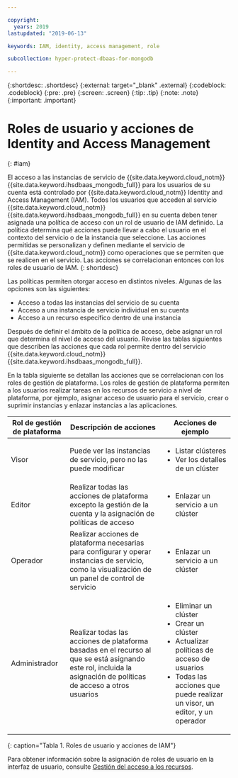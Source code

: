 ```yaml
---

copyright:
  years: 2019
lastupdated: "2019-06-13"

keywords: IAM, identity, access management, role

subcollection: hyper-protect-dbaas-for-mongodb

---
```


{:shortdesc: .shortdesc}
{:external: target="_blank" .external}
{:codeblock: .codeblock}
{:pre: .pre}
{:screen: .screen}
{:tip: .tip}
{:note: .note}
{:important: .important}

# Roles de usuario y acciones de Identity and Access Management
{: #iam}

El acceso a las instancias de servicio de {{site.data.keyword.cloud_notm}} {{site.data.keyword.ihsdbaas_mongodb_full}} para los usuarios de su cuenta está controlado por {{site.data.keyword.cloud_notm}} Identity and Access Management (IAM). Todos los usuarios que acceden al servicio {{site.data.keyword.cloud_notm}} {{site.data.keyword.ihsdbaas_mongodb_full}} en su cuenta deben tener asignada una política de acceso con un rol de usuario de IAM definido. La política determina qué acciones puede llevar a cabo el usuario en el contexto del servicio o de la instancia que seleccione. Las acciones permitidas se personalizan y definen mediante el servicio de {{site.data.keyword.cloud_notm}} como operaciones que se permiten que se realicen en el servicio. Las acciones se correlacionan entonces con los roles de usuario de IAM.
{: shortdesc}

Las políticas permiten otorgar acceso en distintos niveles. Algunas de las opciones son las siguientes:

* Acceso a todas las instancias del servicio de su cuenta
* Acceso a una instancia de servicio individual en su cuenta
* Acceso a un recurso específico dentro de una instancia

Después de definir el ámbito de la política de acceso, debe asignar un rol que determina el nivel de acceso del usuario. Revise las tablas siguientes que describen las acciones que cada rol permite dentro del servicio {{site.data.keyword.cloud_notm}} {{site.data.keyword.ihsdbaas_mongodb_full}}.

En la tabla siguiente se detallan las acciones que se correlacionan con los roles de gestión de plataforma. Los roles de gestión de plataforma permiten a los usuarios realizar tareas en los recursos de servicio a nivel de plataforma, por ejemplo, asignar acceso de usuario para el servicio, crear o suprimir instancias y enlazar instancias a las aplicaciones.

|Rol de gestión de plataforma|Descripción de acciones|Acciones de ejemplo                                                 |
|------------------------|----------------------|----------------------------------------------------------------|
|Visor                  |Puede ver las instancias de servicio, pero no las puede modificar|<ul><li>Listar clústeres</li><li>Ver los detalles de un clúster</li></ul>|
|Editor                  |Realizar todas las acciones de plataforma excepto la gestión de la cuenta y la asignación de políticas de acceso|<ul><li>Enlazar un servicio a un clúster</li></ul>|
|Operador                |Realizar acciones de plataforma necesarias para configurar y operar instancias de servicio, como la visualización de un panel de control de servicio|<ul><li>Enlazar un servicio a un clúster</li></ul>|
|Administrador           |Realizar todas las acciones de plataforma basadas en el recurso al que se está asignando este rol, incluida la asignación de políticas de acceso a otros usuarios|<ul><li>Eliminar un clúster</li><li>Crear un clúster</li><li>Actualizar políticas de acceso de usuarios</li><li>Todas las acciones que puede realizar un visor, un editor, y un operador</li></ul>|
{: caption="Tabla 1. Roles de usuario y acciones de IAM"}


Para obtener información sobre la asignación de roles de usuario en la interfaz de usuario, consulte [Gestión del acceso a los recursos](/docs/iam?topic=iam-iammanidaccser#iammanidaccser).
